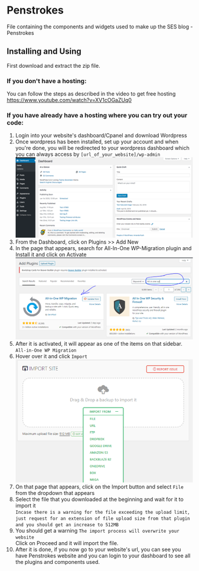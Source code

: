 # Penstrokes
File containing the components and widgets used to make up the SES blog - Penstrokes

## Installing and Using
First download and extract the zip file. <br>

### If you don't have a hosting:
You can follow the steps as described in the video to get free hosting https://www.youtube.com/watch?v=XV1cOGaZUq0

### If you have already have a hosting where you can try out your code:
1. Login into your website's dashboard/Cpanel and download Wordpress  <br>
2. Once wordpress has been installed, set up your account and when you're done, you will be redirected to your wordpress dashboard which you can always access by ```[url_of_your_website]/wp-admin``` <br>
![Dashboard](/images/dashboard.png) <br>
3. From the Dashboard, click on Plugins >> Add New <br>
4. In the page that appears, search for All-In-One WP-Migration plugin and Install it and click on Activate
![Plugins](/images/allinone.PNG)  <br>
5. After it is activated, it will appear as one of the items on that sidebar. ```All-in-One WP Migration ``` <br>
6. Hover over it and click ```Import``` <br>
![Import](/images/import.PNG) <br>
7. On that page that appears, click on the Import button and select ```File``` from the dropdown that appears <br>
8. Select the file that you downloaded at the beginning and wait for it to import it <br>
```Incase there is a warning for the file exceeding the upload limit, just request for an extension of file upload size from that plugin and you should get an increase to 512MB``` <br>
9. You should get a warning ```The import process will overwrite your website``` 
<br> Click on Proceed and it will import the file. <br>
10. After it is done, if you now go to your website's url, you can see you have Penstrokes website and you can login to your dashboard to see all the plugins and components used.



